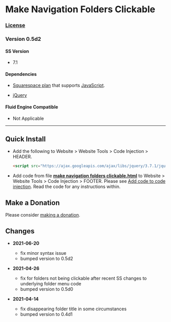 # Make Navigation Folders Clickable

### [License][1]

### Version 0.5d2

#### SS Version

  * 7.1

#### Dependencies

  * [Squarespace plan][2] that supports [JavaScript][3].
  
  * [jQuery][4]

#### Fluid Engine Compatible

  * Not Applicable

---

## Quick Install

* Add the following to Website > Website Tools > Code Injection > HEADER.

  ```html
  <script src="https://ajax.googleapis.com/ajax/libs/jquery/3.7.1/jquery.min.js"></script>
  ```
  
* Add code from file **[make navigation folders clickable.html][5]** to
  Website > Website Tools > Code Injection > FOOTER.  Please see [Add code to
  code injection][6]. Read the code for any instructions within.

## Make a Donation

Please consider [making a donation][7].

## Changes

* **2021-06-20**

  * fix minor syntax issue
  * bumped version to 0.5d2

* **2021-04-26**

  * fix for folders not being clickable after recent SS changes to underlying
    folder menu code
  * bumped version to 0.5d0

* **2021-04-14**

  * fix disappearing folder title in some circumstances
  * bumped version to 0.4d1

[1]: https://github.com/tomsWebConsulting/twcsl/blob/main/LICENSE.txt#L1
[2]: https://www.squarespace.com/pricing
[3]: https://en.wikipedia.org/wiki/JavaScript
[4]: https://jquery.com/
[5]: make%20navigation%20folders%20clickable.html#L1
[6]: https://support.squarespace.com/hc/en-us/articles/205815908-Using-code-injection#toc-add-code-to-code-injection
[7]: https://github.com/tomsWebConsulting/twcsl#make-a-donation
